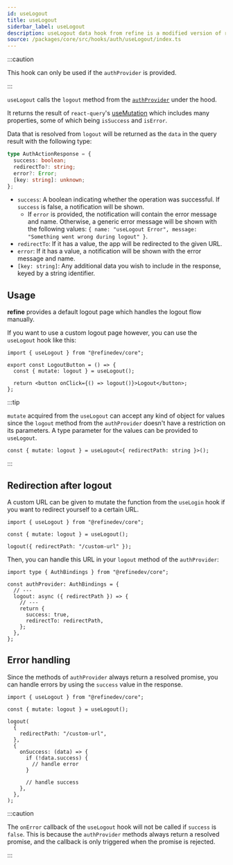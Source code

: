 ```yaml
---
id: useLogout
title: useLogout
siderbar_label: useLogout
description: useLogout data hook from refine is a modified version of react-query's useMutation for unauthentication.
source: /packages/core/src/hooks/auth/useLogout/index.ts
---
```


:::caution

This hook can only be used if the `authProvider` is provided.

:::

`useLogout` calls the `logout` method from the [`authProvider`](/api-reference/core/providers/auth-provider.md) under the hood.

It returns the result of `react-query`'s [useMutation](https://react-query.tanstack.com/reference/useMutation) which includes many properties, some of which being `isSuccess` and `isError`.

Data that is resolved from `logout` will be returned as the `data` in the query result with the following type:

```ts
type AuthActionResponse = {
  success: boolean;
  redirectTo?: string;
  error?: Error;
  [key: string]: unknown;
};
```

- `success`: A boolean indicating whether the operation was successful. If `success` is false, a notification will be shown.
  - If `error` is provided, the notification will contain the error message and name. Otherwise, a generic error message will be shown with the following values: `{ name: "useLogout Error", message: "Something went wrong during logout" }`.
- `redirectTo`: If it has a value, the app will be redirected to the given URL.
- `error`: If it has a value, a notification will be shown with the error message and name.
- `[key: string]`: Any additional data you wish to include in the response, keyed by a string identifier.

## Usage

**refine** provides a default logout page which handles the logout flow manually.

If you want to use a custom logout page however, you can use the `useLogout` hook like this:

```tsx title="components/customLogoutButton"
import { useLogout } from "@refinedev/core";

export const LogoutButton = () => {
  const { mutate: logout } = useLogout();

  return <button onClick={() => logout()}>Logout</button>;
};
```

:::tip

`mutate` acquired from the `useLogout` can accept any kind of object for values since the `logout` method from the `authProvider` doesn't have a restriction on its parameters.
A type parameter for the values can be provided to `useLogout`.

```tsx
const { mutate: logout } = useLogout<{ redirectPath: string }>();
```

:::

## Redirection after logout

A custom URL can be given to mutate the function from the `useLogin` hook if you want to redirect yourself to a certain URL.

```tsx
import { useLogout } from "@refinedev/core";

const { mutate: logout } = useLogout();

logout({ redirectPath: "/custom-url" });
```

Then, you can handle this URL in your `logout` method of the `authProvider`:

```tsx
import type { AuthBindings } from "@refinedev/core";

const authProvider: AuthBindings = {
  // ---
  logout: async ({ redirectPath }) => {
    // ---
    return {
      success: true,
      redirectTo: redirectPath,
    };
  },
};
```

## Error handling

Since the methods of `authProvider` always return a resolved promise, you can handle errors by using the `success` value in the response.

```tsx
import { useLogout } from "@refinedev/core";

const { mutate: logout } = useLogout();

logout(
  {
    redirectPath: "/custom-url",
  },
  {
    onSuccess: (data) => {
      if (!data.success) {
        // handle error
      }

      // handle success
    },
  },
);
```

:::caution

The `onError` callback of the `useLogout` hook will not be called if `success` is `false`. This is because the `authProvider` methods always return a resolved promise, and the callback is only triggered when the promise is rejected.

:::
